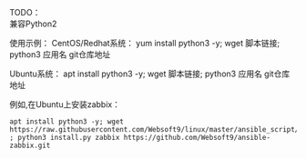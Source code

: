 TODO：  
兼容Python2

使用示例：
CentOS/Redhat系统：
yum install python3 -y; wget 脚本链接; python3 应用名 git仓库地址

Ubuntu系统：
apt install python3 -y; wget 脚本链接; python3 应用名 git仓库地址

例如,在Ubuntu上安装zabbix：
~~~
apt install python3 -y; wget https://raw.githubusercontent.com/Websoft9/linux/master/ansible_script/install.py ; python3 install.py zabbix https://github.com/Websoft9/ansible-zabbix.git
~~~